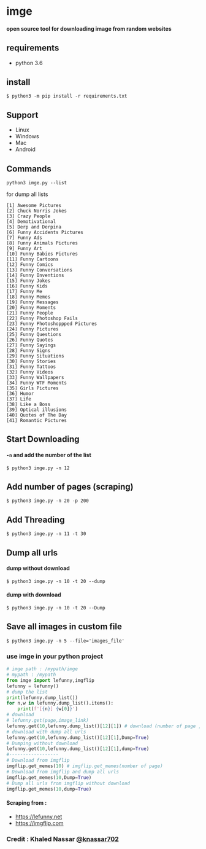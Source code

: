 # imge
#### open source tool for downloading image from random websites


## requirements
* python 3.6

## install 
`$ python3 -m pip install -r requirements.txt`
## Support
* Linux
* Windows
* Mac
* Android

## Commands
```
python3 imge.py --list
```
for dump all lists

```
[1] Awesome Pictures
[2] Chuck Norris Jokes
[3] Crazy People
[4] Demotivational
[5] Derp and Derpina
[6] Funny Accidents Pictures
[7] Funny Ads
[8] Funny Animals Pictures
[9] Funny Art
[10] Funny Babies Pictures
[11] Funny Cartoons
[12] Funny Comics
[13] Funny Conversations
[14] Funny Inventions
[15] Funny Jokes
[16] Funny Kids
[17] Funny Me
[18] Funny Memes
[19] Funny Messages
[20] Funny Moments
[21] Funny People
[22] Funny Photoshop Fails
[23] Funny Photoshoppped Pictures
[24] Funny Pictures
[25] Funny Questions
[26] Funny Quotes
[27] Funny Sayings
[28] Funny Signs
[29] Funny Situations
[30] Funny Stories
[31] Funny Tattoos
[32] Funny Videos
[33] Funny Wallpapers
[34] Funny WTF Moments
[35] Girls Pictures
[36] Humor
[37] Life
[38] Like a Boss
[39] Optical illusions
[40] Quotes of The Day
[41] Romantic Pictures
```


## Start Downloading
#### `-n` and add the number of the list
```
$ python3 imge.py -n 12
```

## Add number of pages (scraping)
```
$ python3 imge.py -n 20 -p 200
```

## Add Threading
```
$ python3 imge.py -n 11 -t 30
```
## Dump all urls
#### dump without download
```
$ python3 imge.py -n 10 -t 20 --dump
```
#### dump with download
```
$ python3 imge.py -n 10 -t 20 --Dump
```
## Save all images in custom file
```
$ python3 imge.py -n 5 --file='images_file'
```

### use imge in your python project
```python
# imge path : /mypath/imge
# mypath : /mypath
from imge import lefunny,imgflip
lefunny = lefunny()
# dump the list
print(lefunny.dump_list())
for n,w in lefunny.dump_list().items():
	print(f'[{n}] {w[0]}')
# download
# lefunny.get(page,image_link)
lefunny.get(10,lefunny.dump_list()[12][1]) # download (number of page , link of list)
# download with dump all urls
lefunny.get(10,lefunny.dump_list()[12][1],Dump=True)
# Dumping without download 
lefunny.get(10,lefunny.dump_list()[12][1],dump=True)
#------------------
# Download from imgflip
imgflip.get_memes(10) # imgflip.get_memes(number of page)
# Download from imgflip and dump all urls
imgflip.get_memes(10,Dump=True)
# Dump all urls from imgflip without download
imgflip.get_memes(10,dump=True)

```
#### Scraping from : 
* https://lefunny.net
* https://imgflip.com
### Credit : Khaled Nassar <a href='mailto:knassar702@gmail.com'>@knassar702</a>
